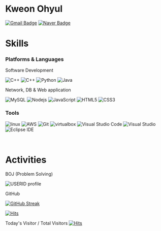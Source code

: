 # Kweon Ohyul 
[![Gmail Badge](https://img.shields.io/badge/Gmail-d14836?style=for-the-badge&logo=Gmail&logoColor=white&link=mailto:ohyul98@gmail.com)](mailto:ohyul98@gmail.com)
[![Naver Badge](https://img.shields.io/badge/Naver-03C75A?style=for-the-badge&logo=Naver&logoColor=white&link=mailto:ohyul98@naver.com)](mailto:ohyul98@naver.com)

# Skills
### Platforms & Languages
Software Development

![C++](https://img.shields.io/badge/c++-00599C.svg?&style=for-the-badge&logo=cplusplus&logoColor=white)
![C++](https://img.shields.io/badge/c-A8B9CC.svg?&style=for-the-badge&logo=c&logoColor=white)
![Python](https://img.shields.io/badge/Python-3776AB.svg?&style=for-the-badge&logo=Python&logoColor=white)
![Java](https://img.shields.io/badge/Java-007396?style=for-the-badge&logo=Java&logoColor=white)

Network, DB & Web application

![MySQL](https://img.shields.io/badge/MySQL-4479A1.svg?&style=for-the-badge&logo=MySQL&logoColor=white)
![Nodejs](https://img.shields.io/badge/node.js-339933.svg?&style=for-the-badge&logo=nodedotjs&logoColor=white)
![JavaScript](https://img.shields.io/badge/JavaScript-F7DF1E.svg?&style=for-the-badge&logo=JavaScript&logoColor=white)
![HTML5](https://img.shields.io/badge/HTML5-E34F26.svg?&style=for-the-badge&logo=HTML5&logoColor=white)
![CSS3](https://img.shields.io/badge/CSS3-1572B6.svg?&style=for-the-badge&logo=CSS3&logoColor=white)

### Tools
![linux](https://img.shields.io/badge/linux-FCC624.svg?&style=for-the-badge&logo=linux&logoColor=white)
![AWS](https://img.shields.io/badge/AWS-232F3E.svg?&style=for-the-badge&logo=amazonaws&logoColor=white)
![Git](https://img.shields.io/badge/Git-F05032.svg?&style=for-the-badge&logo=Git&logoColor=white)
![virtualbox](https://img.shields.io/badge/virtualbox-183A61.svg?&style=for-the-badge&logo=virtualbox&logoColor=white)
![Visual Studio Code](https://img.shields.io/badge/Visual%20Studio%20Code-007ACC.svg?&style=for-the-badge&logo=Visual%20Studio%20Code&logoColor=white)
![Visual Studio](https://img.shields.io/badge/visual%20studio-5C2D91.svg?&style=for-the-badge&logo=visual%20studio&logoColor=white)
![Eclipse IDE](https://img.shields.io/badge/Eclipse%20IDE-2C2255.svg?&style=for-the-badge&logo=Eclipse%20IDE&logoColor=white)

<br/>

# Activities
BOJ (Problem Solving)

![USERID profile](http://mazandi.herokuapp.com/api?handle=ohyul98&theme=cold)

GitHub

[![GitHub Streak](https://github-readme-streak-stats.herokuapp.com?user=Ohyul&theme=transparent&border_radius=5&card_width=350&hide_total_contributions=true)](https://git.io/streak-stats)

<!--[![Solved.ac 프로필](http://mazassumnida.wtf/api/v2/generate_badge?boj=ohyul98)](https://solved.ac/ohyul98) -->



[![Hits](https://hits.seeyoufarm.com/api/count/incr/badge.svg?url=https%3A%2F%2Fgithub.com%2FOhyul&count_bg=%2379C83D&title_bg=%23555555&icon=&icon_color=%23E7E7E7&title=hits&style=for-the-badge)](https://hits.seeyoufarm.com)

Today's Visitor / Total Visitors
[![Hits](https://hits.seeyoufarm.com/api/count/incr/badge.svg?url=https%3A%2F%2Fgithub.com%2FOhyul%2Fhit-counter&count_bg=%23000000&title_bg=%236A6868&icon=github.svg&icon_color=%23E7E7E7&title=hits&edge_flat=false&style=for-the-badge)](https://hits.seeyoufarm.com)
